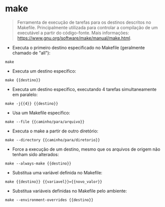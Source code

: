 # make

> Ferramenta de execução de tarefas para os destinos descritos no Makefile.
> Principalmente utilizada para controlar a compilação de um executável a partir do código-fonte.
> Mais informações: <https://www.gnu.org/software/make/manual/make.html>.

- Executa o primeiro destino especificado no Makefile (geralmente chamado de "all"):

`make`

- Executa um destino específico:

`make {{destino}}`

- Executa um destino específico, executando 4 tarefas simultaneamente em paralelo:

`make -j{{4}} {{destino}}`

- Usa um Makefile específico:

`make --file {{caminho/para/arquivo}}`

- Executa o make a partir de outro diretório:

`make --directory {{caminho/para/diretorio}}`

- Force a execução de um destino, mesmo que os arquivos de origem não tenham sido alterados:

`make --always-make {{destino}}`

- Substitua uma variável definida no Makefile:

`make {{destino}} {{variavel}}={{novo_valor}}`

- Substitua variáveis definidas no Makefile pelo ambiente:

`make --environment-overrides {{destino}}`
